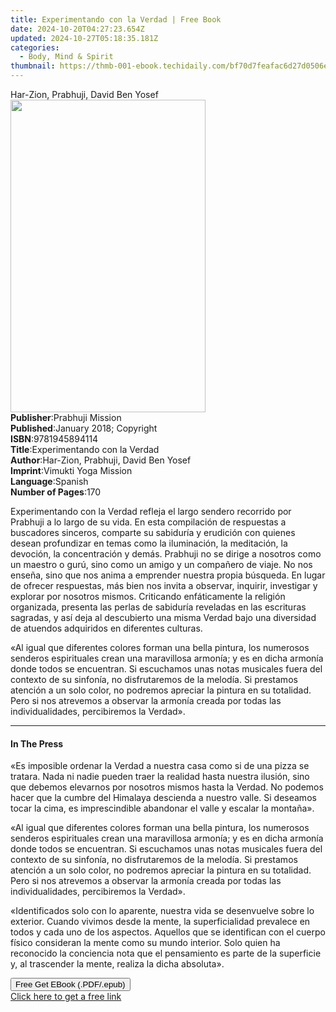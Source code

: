 ```yaml
---
title: Experimentando con la Verdad | Free Book
date: 2024-10-20T04:27:23.654Z
updated: 2024-10-27T05:18:35.181Z
categories:
  - Body, Mind & Spirit
thumbnail: https://thmb-001-ebook.techidaily.com/bf70d7feafac6d27d0506e9c0eb6ff7c1a6bbd9f215a2cb9511836fa51e8c682.jpg
---
```

<main id="book-container">
  <div class="flex flex-col">
    <div class="book-brief flex-1 py-6 px-4 sm:p-6 md:py-10 md:px-8">
      <!-- brief-->
      <div class="book-brief-main">Har-Zion, Prabhuji, David Ben Yosef</div>
    </div>
    <div
      class="book-meta-info flex-1 grid gap-4 col-start-1 col-end-3 row-start-1 sm:mb-6 sm:grid-cols-4 lg:gap-6 lg:col-start-2 lg:row-end-6 lg:row-span-6 lg:mb-0"
    >
      <div
        class="book-meta-info-left place-content-center mt-4 p-4 text-sm leading-6 col-start-2 col-span-2 dark:text-slate-400"
      >
        <img
          class="w-full h-500 object-cover rounded-lg sm:h-255 sm:col-span-2 lg:col-span-full"
          src="https://img-001-ebook.techidaily.com/e8f9a80708da05f95df62fadf07d8cf62a6ee043908535c40526fbdfe7446aed.jpg"
          alt=""
          width="312"
          height="500"
        />
      </div>
      <div
        class="book-meta-info-right mt-2 col-start-1 row-start-2 col-span-3 self-center"
      >
        <!-- meta data  -->
        <div class="flex flex-col px-4 md:px-8">
          <div class="flex-1">
            <strong>Publisher</strong>:<span class="px-2"
              >Prabhuji Mission</span
            >
          </div>
          <div class="flex-1">
            <strong>Published</strong>:<span class="px-2"
              >January 2018; Copyright</span
            >
          </div>
          <div class="flex-1">
            <strong>ISBN</strong>:<span class="px-2">9781945894114</span>
          </div>
          <div class="flex-1">
            <strong>Title</strong>:<span class="px-2"
              >Experimentando con la Verdad</span
            >
          </div>
          <div class="flex-1">
            <strong>Author</strong>:<span class="px-2"
              >Har-Zion, Prabhuji, David Ben Yosef</span
            >
          </div>
          <div class="flex-1">
            <strong>Imprint</strong>:<span class="px-2"
              >Vimukti Yoga Mission</span
            >
          </div>
          <div class="flex-1">
            <strong>Language</strong>:<span class="px-2">Spanish</span>
          </div>
          <div class="flex-1">
            <strong>Number of Pages</strong>:<span class="px-2">170</span>
          </div>
        </div>
      </div>
    </div>
    <div class="book-description flex-1 py-6 px-4 sm:p-6 md:py-10 md:px-8">
      <div class="book-description-main">
        <div accordion-content="" id="description">
          <p>
            Experimentando con la Verdad refleja el largo sendero recorrido por
            Prabhuji a lo largo de su vida. En esta compilación de respuestas a
            buscadores sinceros, comparte su sabiduría y erudición con quienes
            desean profundizar en temas como la iluminación, la meditación, la
            devoción, la concentración y demás. Prabhuji no se dirige a nosotros
            como un maestro o gurú, sino como un amigo y un compañero de viaje.
            No nos enseña, sino que nos anima a emprender nuestra propia
            búsqueda. En lugar de ofrecer respuestas, más bien nos invita a
            observar, inquirir, investigar y explorar por nosotros mismos.
            Criticando enfáticamente la religión organizada, presenta las perlas
            de sabiduría reveladas en las escrituras sagradas, y así deja al
            descubierto una misma Verdad bajo una diversidad de atuendos
            adquiridos en diferentes culturas.
          </p>
          <p>
            «Al igual que diferentes colores forman una bella pintura, los
            numerosos senderos espirituales crean una maravillosa armonía; y es
            en dicha armonía donde todos se encuentran. Si escuchamos unas notas
            musicales fuera del contexto de su sinfonía, no disfrutaremos de la
            melodía. Si prestamos atención a un solo color, no podremos apreciar
            la pintura en su totalidad. Pero si nos atrevemos a observar la
            armonía creada por todas las individualidades, percibiremos la
            Verdad».
          </p>
        </div>
        <div class="accordion-fader"></div>
      </div>
    </div>
    <div class="book-excerpts flex-1 py-6 px-4 sm:p-6 md:py-10 md:px-8">
      <!-- excerpts-->
      <div class="book-excerpts-main">
        <hr />
        <h4 class="placeholder placeholder-heading">
          <span>In The Press</span>
        </h4>
        <p></p>
        <p>
          «Es imposible ordenar la Verdad a nuestra casa como si de una pizza se
          tratara. Nada ni nadie pueden traer la realidad hasta nuestra ilusión,
          sino que debemos elevarnos por nosotros mismos hasta la Verdad. No
          podemos hacer que la cumbre del Himalaya descienda a nuestro valle. Si
          deseamos tocar la cima, es imprescindible abandonar el valle y escalar
          la montaña».
        </p>
        <p>
          «Al igual que diferentes colores forman una bella pintura, los
          numerosos senderos espirituales crean una maravillosa armonía; y es en
          dicha armonía donde todos se encuentran. Si escuchamos unas notas
          musicales fuera del contexto de su sinfonía, no disfrutaremos de la
          melodía. Si prestamos atención a un solo color, no podremos apreciar
          la pintura en su totalidad. Pero si nos atrevemos a observar la
          armonía creada por todas las individualidades, percibiremos la
          Verdad».
        </p>
        <p>
          «Identificados solo con lo aparente, nuestra vida se desenvuelve sobre
          lo exterior. Cuando vivimos desde la mente, la superficialidad
          prevalece en todos y cada uno de los aspectos. Aquellos que se
          identifican con el cuerpo físico consideran la mente como su mundo
          interior. Solo quien ha reconocido la conciencia nota que el
          pensamiento es parte de la superficie y, al trascender la mente,
          realiza la dicha absoluta».
        </p>
        <p></p>
      </div>
    </div>
    <div
      class="book-about-author flex-1 py-6 px-4 sm:p-6 md:py-10 md:px-8"
    ></div>
    <div class="book-free-get flex-1 py-6 px-4 sm:p-6 md:py-10 md:px-8">
      <button
        id="btn-free-get"
        class="bg-blue-500 hover:bg-blue-700 text-white font-bold py-2 px-4 rounded"
      >
        Free Get EBook (.PDF/.epub)
      </button>
      <div id="countdown-display" class="px-2 text-lg mt-2"></div>
      <a
        id="free-link"
        class="hidden bg-blue-500 hover:bg-blue-700 text-white font-bold py-2 px-4 rounded"
        href="https://www.ebooks.com/en-us/book/209857694/experimentando-con-la-verdad/har-zion-prabhuji-david-ben-yosef/"
        target="_blank"
        >Click here to get a free link</a
      >
    </div>
    <script>
      let countdownTime = 0;
      let countdownInterval = null;
      document
        .getElementById('btn-free-get')
        .addEventListener('click', startCountdown);
      function startCountdown() {
        countdownTime = new Date().getTime() + 60000 * 3;
        countdownInterval = setInterval(updateCountdown, 1000);
        document.getElementById('btn-free-get').disabled = true;
        document
          .getElementById('btn-free-get')
          .classList.add('bg-gray-500', 'cursor-not-allowed');
      }
      function updateCountdown() {
        let currentTime = new Date().getTime();
        let timeLeft = countdownTime - currentTime;
        let secondsLeft = Math.floor(timeLeft / 1000);
        document.getElementById('countdown-display').innerHTML =
          `Remaining time: ${secondsLeft} seconds.`;
        if (secondsLeft <= 0) {
          clearInterval(countdownInterval);
          document.getElementById('btn-free-get').classList.add('hidden');
          document.getElementById('free-link').classList.remove('hidden');
          document.getElementById('countdown-display').innerHTML = '';
        }
      }
    </script>
  </div>
</main>

<ins class="adsbygoogle"
      style="display:block"
      data-ad-client="ca-pub-7571918770474297"
      data-ad-slot="8358498916"
      data-ad-format="auto"
      data-full-width-responsive="true"></ins>
    